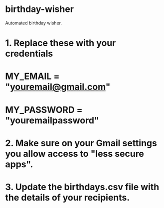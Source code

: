 # birthday-wisher
Automated birthday wisher.
# 1. Replace these with your credentials
# MY_EMAIL = "youremail@gmail.com"
# MY_PASSWORD = "youremailpassword"

# 2. Make sure on your Gmail settings you allow access to "less secure apps".

# 3.  Update the birthdays.csv file with the details of your recipients. 
